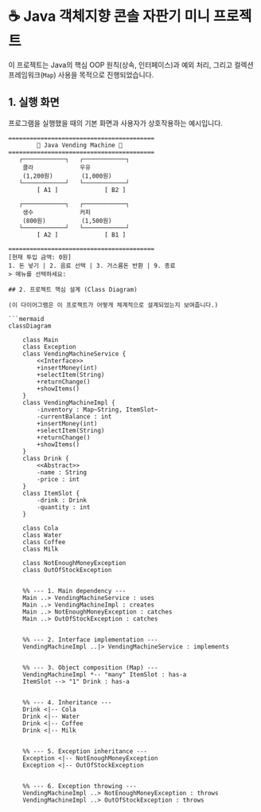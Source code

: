 # ☕ Java 객체지향 콘솔 자판기 미니 프로젝트

이 프로젝트는 Java의 핵심 OOP 원칙(상속, 인터페이스)과 예외 처리,
그리고 컬렉션 프레임워크(`Map`) 사용을 목적으로 진행되었습니다.

## 1. 실행 화면

프로그램을 실행했을 때의 기본 화면과 사용자가 상호작용하는 예시입니다.

```text
=========================================
        🏪 Java Vending Machine 🏪
=========================================
   ┌────────────┐   ┌────────────┐
    콜라             우유         
    (1,200원)        (1,000원)    
   └────────────┘   └────────────┘
        [ A1 ]             [ B2 ]

   ┌────────────┐   ┌────────────┐
    생수             커피         
    (800원)          (1,500원)    
   └────────────┘   └────────────┘
        [ A2 ]             [ B1 ]

=========================================
[현재 투입 금액: 0원]
1. 돈 넣기 | 2. 음료 선택 | 3. 거스름돈 반환 | 9. 종료
> 메뉴를 선택하세요:

## 2. 프로젝트 핵심 설계 (Class Diagram)

(이 다이어그램은 이 프로젝트가 어떻게 체계적으로 설계되었는지 보여줍니다.)

```mermaid
classDiagram

    class Main
    class Exception
    class VendingMachineService {
        <<Interface>>
        +insertMoney(int)
        +selectItem(String)
        +returnChange()
        +showItems()
    }
    class VendingMachineImpl {
        -inventory : Map~String, ItemSlot~
        -currentBalance : int
        +insertMoney(int)
        +selectItem(String)
        +returnChange()
        +showItems()
    }
    class Drink {
        <<Abstract>>
        -name : String
        -price : int
    }
    class ItemSlot {
        -drink : Drink
        -quantity : int
    }

    class Cola
    class Water
    class Coffee
    class Milk
    
    class NotEnoughMoneyException
    class OutOfStockException

    
    %% --- 1. Main dependency ---
    Main ..> VendingMachineService : uses
    Main ..> VendingMachineImpl : creates
    Main ..> NotEnoughMoneyException : catches
    Main ..> OutOfStockException : catches

    
    %% --- 2. Interface implementation ---
    VendingMachineImpl ..|> VendingMachineService : implements

    
    %% --- 3. Object composition (Map) ---
    VendingMachineImpl *-- "many" ItemSlot : has-a
    ItemSlot --> "1" Drink : has-a

    
    %% --- 4. Inheritance ---
    Drink <|-- Cola
    Drink <|-- Water
    Drink <|-- Coffee
    Drink <|-- Milk

    
    %% --- 5. Exception inheritance ---
    Exception <|-- NotEnoughMoneyException
    Exception <|-- OutOfStockException

    
    %% --- 6. Exception throwing ---
    VendingMachineImpl ..> NotEnoughMoneyException : throws
    VendingMachineImpl ..> OutOfStockException : throws
